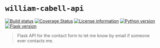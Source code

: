 # `william-cabell-api`
[![Build status](https://travis-ci.com/cabellwg/william-cabell-api.svg?branch=master)](https://travis-ci.com/cabellwg/william-cabell-api)
[![Coverage Status](https://coveralls.io/repos/github/vt-sailbot/web-back-end/badge.svg?branch=master)](https://coveralls.io/github/vt-sailbot/web-back-end?branch=master)
[![License information](https://img.shields.io/badge/license-MIT-lightgrey.svg)](https://github.com/cabellwg/william-cabell-api/blob/master/LICENSE)
[![Python version](https://img.shields.io/badge/python-3.7-blue.svg)](https://www.python.org/)
[![Flask version](https://img.shields.io/badge/flask-1.0.2-777.svg)](https://flask.pocoo.org/)

> Flask API for the contact form to let me know by email if someone ever contacts me.
